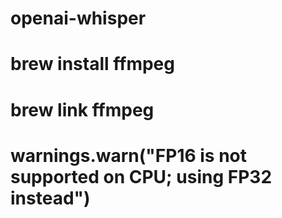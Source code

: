 # openai-whisper

# brew install ffmpeg

# brew link ffmpeg


# warnings.warn("FP16 is not supported on CPU; using FP32 instead")

